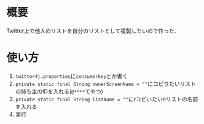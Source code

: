 # 概要
Twitter上で他人のリストを自分のリストとして複製したいので作った．

# 使い方
1. `twitter4j.properties`に`consumerkey`とか書く
1. `private static final String ownerScreenName = ""`にコピりたいリストの持ち主のIDを入れる(`@****`てやつ)
1. `private static final String listName = ""`にrコピいたいnリストの名前を入れる
1. 実行

